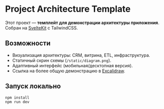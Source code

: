 # Project Architecture Template

Этот проект — **темплейт для демонстрации архитектуры приложения**.  
Собран на [SvelteKit](https://kit.svelte.dev/) с TailwindCSS.  

## Возможности

- Визуализация архитектуры: CRM, витрина, ETL, инфраструктура.  
- Статичный скрин схемы (`/static/diagram.png`).  
- Адаптивный интерфейс (мобильная/десктопная версия).  
- Ссылка на более общую демонстрацию в [Excalidraw](https://excalidraw.com/#room=197a1f2dba8d55b0ba54,u9Wn2EpMpz1lPOXYqXALqA).  

## Запуск локально

```bash
npm install
npm run dev
